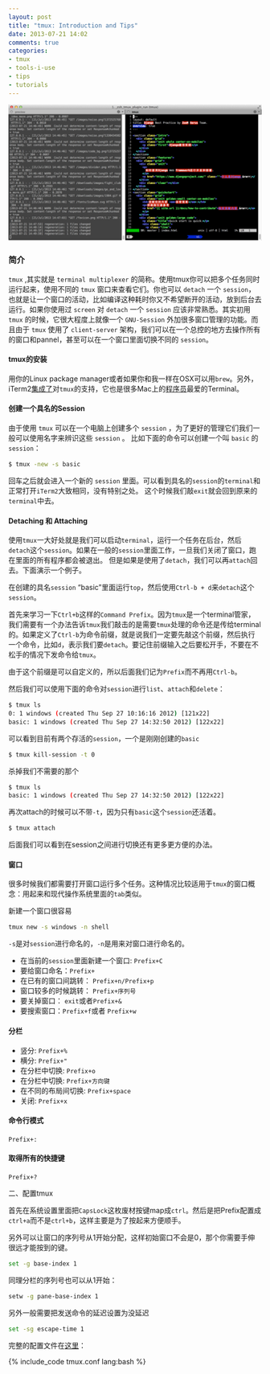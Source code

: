 ```yaml
---
layout: post
title: "tmux: Introduction and Tips"
date: 2013-07-21 14:02
comments: true
categories:
- tmux
- tools-i-use
- tips
- tutorials
---
```


![tmux screenshot 1](/downloads/images/tmux_tips_1.png "Don't touch me...")

### **简介**

``tmux`` ,其实就是 ``terminal multiplexer`` 的简称。使用tmux你可以把多个任务同时运行起来，使用不同的 ``tmux`` 窗口来查看它们。你也可以 ``detach`` 一个 ``session``，也就是让一个窗口的活动，比如编译这种耗时你又不希望断开的活动，放到后台去运行。如果你使用过 ``screen`` 对 ``detach`` 一个 ``session`` 应该非常熟悉。其实初用 ``tmux`` 的时候，它很大程度上就像一个 ``GNU-Session`` 外加很多窗口管理的功能。而且由于 ``tmux`` 使用了 ``client-server`` 架构，我们可以在一个总控的地方去操作所有的窗口和pannel，甚至可以在一个窗口里面切换不同的 ``session``。

#### **tmux的安装**

用你的Linux package manager或者如果你和我一样在OSX可以用`brew`。另外，iTerm2[集成了](http://code.google.com/p/iterm2/wiki/TmuxIntegration)对`tmux`的支持，它也是很多Mac上的[程序员](http://tangledhelix.com/blog/2012/04/28/iterm2-keymaps-for-tmux/)最爱的Terminal。

#### **创建一个具名的Session**

由于使用 ``tmux`` 可以在一个电脑上创建多个 ``session`` ，为了更好的管理它们我们一般可以使用名字来辨识这些 ``session`` 。
比如下面的命令可以创建一个叫 ``basic`` 的 ``session``：

```bash
$ tmux -new -s basic
```

回车之后就会进入一个新的 `session` 里面。可以看到具名的`session`的`terminal`和正常打开`iTerm2`大致相同，没有特别之处。
这个时候我们敲`exit`就会回到原来的`terminal`中去。

#### **Detaching 和 Attaching**

使用`tmux`一大好处就是我们可以启动`terminal`，运行一个任务在后台，然后`detach`这个`session`。如果在一般的`session`里面工作，一旦我们关闭了窗口，跑在里面的所有程序都会被退出。
但是如果是使用了`detach`，我们可以再`attach`回去。下面演示一个例子。

在创建的具名`session` “basic”里面运行`top`，然后使用`Ctrl-b + d`来`detach`这个`session`。

首先来学习一下`Ctrl+b`这样的`Command Prefix`。因为`tmux`是一个terminal管家，我们需要有一个办法告诉`tmux`我们敲击的是需要`tmux`处理的命令还是传给terminal的。如果定义了`Ctrl-b`为命令前缀，就是说我们一定要先敲这个前缀，然后执行一个命令，比如`d`，表示我们要`detach`。要记住前缀输入之后要松开手，不要在不松手的情况下发命令给`tmux`。

由于这个前缀是可以自定义的，所以后面我们记为`Prefix`而不再用`Ctrl-b`。

然后我们可以使用下面的命令对`session`进行`list`、`attach`和`delete`：

```bash
$ tmux ls
0: 1 windows (created Thu Sep 27 10:16:16 2012) [121x22]
basic: 1 windows (created Thu Sep 27 14:32:50 2012) [122x22]
```

可以看到目前有两个存活的`session`，一个是刚刚创建的`basic`

```bash
$ tmux kill-session -t 0
```

杀掉我们不需要的那个

```bash
$ tmux ls
basic: 1 windows (created Thu Sep 27 14:32:50 2012) [122x22]
```

再次attach的时候可以不带`-t`，因为只有`basic`这个`session`还活着。

```bash
$ tmux attach
```

后面我们可以看到在session之间进行切换还有更多更方便的办法。

#### **窗口**

很多时候我们都需要打开窗口运行多个任务。这种情况比较适用于`tmux`的窗口概念：用起来和现代操作系统里面的`tab`类似。

新建一个窗口很容易

```bash
tmux new -s windows -n shell
```

`-s`是对`session`进行命名的，`-n`是用来对窗口进行命名的。

- 在当前的`session`里面新建一个窗口: `Prefix+C`
- 要给窗口命名：`Prefix+`
- 在已有的窗口间跳转： `Prefix+n/Prefix+p`
- 窗口较多的时候跳转： `Prefix+序列号`
- 要关掉窗口： `exit`或者`Prefix+&`
- 要搜索窗口：`Prefix+f`或者 `Prefix+w`

#### **分栏**

- 竖分: `Prefix+%`
- 横分: `Prefix+"`
- 在分栏中切换: `Prefix+o`
- 在分栏中切换: `Prefix+方向键`
- 在不同的布局间切换: `Prefix+space`
- 关闭: `Prefix+x`

#### **命令行模式**

`Prefix+:`

#### **取得所有的快捷键**

`Prefix+?`


二、配置tmux

首先在系统设置里面把`CapsLock`这枚废材按键map成`ctrl`。然后是把Prefix配置成`ctrl+a`而不是`ctrl+b`，这样主要是为了按起来方便顺手。

另外可以让窗口的序列号从1开始分配，这样初始窗口不会是0，那个你需要手伸很远才能按到的键。

```bash
set -g base-index 1
```

同理分栏的序列号也可以从1开始：

```bash
setw -g pane-base-index 1
```

另外一般需要把发送命令的延迟设置为没延迟

```bash
set -sg escape-time 1
```

完整的配置文件在[这里](https://github.com/lenciel/oh-my-zsh/blob/master/dot_files/tmux.conf)：

{% include_code tmux.conf lang:bash %}
